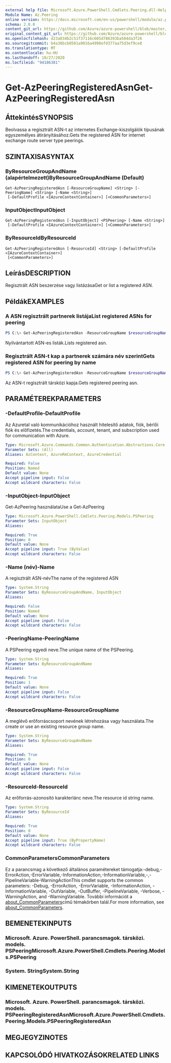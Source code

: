 ```yaml
---
external help file: Microsoft.Azure.PowerShell.Cmdlets.Peering.dll-Help.xml
Module Name: Az.Peering
online version: https://docs.microsoft.com/en-us/powershell/module/az.peering/get-azpeeringregisteredasn
schema: 2.0.0
content_git_url: https://github.com/Azure/azure-powershell/blob/master/src/Peering/Peering/help/Get-AzPeeringRegisteredAsn.md
original_content_git_url: https://github.com/Azure/azure-powershell/blob/master/src/Peering/Peering/help/Get-AzPeeringRegisteredAsn.md
ms.openlocfilehash: d23a034b2c51f37116c605d786393ba504da3f26
ms.sourcegitcommit: b4a38bcb0501a9016a4998efd377aa75d3ef9ce8
ms.translationtype: MT
ms.contentlocale: hu-HU
ms.lasthandoff: 10/27/2020
ms.locfileid: "94186381"
---
```

# <span data-ttu-id="cf32b-101">Get-AzPeeringRegisteredAsn</span><span class="sxs-lookup"><span data-stu-id="cf32b-101">Get-AzPeeringRegisteredAsn</span></span>

## <span data-ttu-id="cf32b-102">Áttekintés</span><span class="sxs-lookup"><span data-stu-id="cf32b-102">SYNOPSIS</span></span>
<span data-ttu-id="cf32b-103">Beolvassa a regisztrált ASN-t az internetes Exchange-kiszolgálók típusának egyszemélyes átirányításához.</span><span class="sxs-lookup"><span data-stu-id="cf32b-103">Gets the registered ASN for internet exchange route server type peerings.</span></span>

## <span data-ttu-id="cf32b-104">SZINTAXISA</span><span class="sxs-lookup"><span data-stu-id="cf32b-104">SYNTAX</span></span>

### <span data-ttu-id="cf32b-105">ByResourceGroupAndName (alapértelmezett)</span><span class="sxs-lookup"><span data-stu-id="cf32b-105">ByResourceGroupAndName (Default)</span></span>
```
Get-AzPeeringRegisteredAsn [-ResourceGroupName] <String> [-PeeringName] <String> [-Name <String>]
 [-DefaultProfile <IAzureContextContainer>] [<CommonParameters>]
```

### <span data-ttu-id="cf32b-106">InputObject</span><span class="sxs-lookup"><span data-stu-id="cf32b-106">InputObject</span></span>
```
Get-AzPeeringRegisteredAsn [-InputObject] <PSPeering> [-Name <String>]
 [-DefaultProfile <IAzureContextContainer>] [<CommonParameters>]
```

### <span data-ttu-id="cf32b-107">ByResourceId</span><span class="sxs-lookup"><span data-stu-id="cf32b-107">ByResourceId</span></span>
```
Get-AzPeeringRegisteredAsn [-ResourceId] <String> [-DefaultProfile <IAzureContextContainer>]
 [<CommonParameters>]
```

## <span data-ttu-id="cf32b-108">Leírás</span><span class="sxs-lookup"><span data-stu-id="cf32b-108">DESCRIPTION</span></span>
<span data-ttu-id="cf32b-109">Regisztrált ASN beszerzése vagy listázása</span><span class="sxs-lookup"><span data-stu-id="cf32b-109">Get or list a registered ASN.</span></span>

## <span data-ttu-id="cf32b-110">Példák</span><span class="sxs-lookup"><span data-stu-id="cf32b-110">EXAMPLES</span></span>

### <span data-ttu-id="cf32b-111">A ASN regisztrált partnerek listája</span><span class="sxs-lookup"><span data-stu-id="cf32b-111">List registered ASNs for peering</span></span>
```powershell
PS C:\> Get-AzPeeringRegisteredAsn -ResourceGroupName $resourceGroupName -PeeringName $peeringName
```

<span data-ttu-id="cf32b-112">Nyilvántartott ASN-es listák.</span><span class="sxs-lookup"><span data-stu-id="cf32b-112">Lists registered asn.</span></span>

### <span data-ttu-id="cf32b-113">Regisztrált ASN-t kap a partnerek számára név szerint</span><span class="sxs-lookup"><span data-stu-id="cf32b-113">Gets registered ASN for peering by name</span></span>
```powershell
PS C:\> Get-AzPeeringRegisteredAsn -ResourceGroupName $resourceGroupName -PeeringName $peeringName -Name $registeredAsnName
```

<span data-ttu-id="cf32b-114">Az ASN-t regisztrált társközi kapja.</span><span class="sxs-lookup"><span data-stu-id="cf32b-114">Gets registered peering asn.</span></span>

## <span data-ttu-id="cf32b-115">PARAMÉTEREK</span><span class="sxs-lookup"><span data-stu-id="cf32b-115">PARAMETERS</span></span>

### <span data-ttu-id="cf32b-116">-DefaultProfile</span><span class="sxs-lookup"><span data-stu-id="cf32b-116">-DefaultProfile</span></span>
<span data-ttu-id="cf32b-117">Az Azuretal való kommunikációhoz használt hitelesítő adatok, fiók, bérlői fiók és előfizetés.</span><span class="sxs-lookup"><span data-stu-id="cf32b-117">The credentials, account, tenant, and subscription used for communication with Azure.</span></span>

```yaml
Type: Microsoft.Azure.Commands.Common.Authentication.Abstractions.Core.IAzureContextContainer
Parameter Sets: (All)
Aliases: AzContext, AzureRmContext, AzureCredential

Required: False
Position: Named
Default value: None
Accept pipeline input: False
Accept wildcard characters: False
```

### <span data-ttu-id="cf32b-118">-InputObject</span><span class="sxs-lookup"><span data-stu-id="cf32b-118">-InputObject</span></span>
<span data-ttu-id="cf32b-119">Get-AzPeering használata</span><span class="sxs-lookup"><span data-stu-id="cf32b-119">Use a Get-AzPeering</span></span>

```yaml
Type: Microsoft.Azure.PowerShell.Cmdlets.Peering.Models.PSPeering
Parameter Sets: InputObject
Aliases:

Required: True
Position: 0
Default value: None
Accept pipeline input: True (ByValue)
Accept wildcard characters: False
```

### <span data-ttu-id="cf32b-120">-Name (név)</span><span class="sxs-lookup"><span data-stu-id="cf32b-120">-Name</span></span>
<span data-ttu-id="cf32b-121">A regisztrált ASN-név</span><span class="sxs-lookup"><span data-stu-id="cf32b-121">The name of the registered ASN</span></span>

```yaml
Type: System.String
Parameter Sets: ByResourceGroupAndName, InputObject
Aliases:

Required: False
Position: Named
Default value: None
Accept pipeline input: False
Accept wildcard characters: False
```

### <span data-ttu-id="cf32b-122">-PeeringName</span><span class="sxs-lookup"><span data-stu-id="cf32b-122">-PeeringName</span></span>
<span data-ttu-id="cf32b-123">A PSPeering egyedi neve.</span><span class="sxs-lookup"><span data-stu-id="cf32b-123">The unique name of the PSPeering.</span></span>

```yaml
Type: System.String
Parameter Sets: ByResourceGroupAndName
Aliases:

Required: True
Position: 1
Default value: None
Accept pipeline input: False
Accept wildcard characters: False
```

### <span data-ttu-id="cf32b-124">-ResourceGroupName</span><span class="sxs-lookup"><span data-stu-id="cf32b-124">-ResourceGroupName</span></span>
<span data-ttu-id="cf32b-125">A meglévő erőforráscsoport nevének létrehozása vagy használata.</span><span class="sxs-lookup"><span data-stu-id="cf32b-125">The create or use an existing resource group name.</span></span>

```yaml
Type: System.String
Parameter Sets: ByResourceGroupAndName
Aliases:

Required: True
Position: 0
Default value: None
Accept pipeline input: False
Accept wildcard characters: False
```

### <span data-ttu-id="cf32b-126">-ResourceId</span><span class="sxs-lookup"><span data-stu-id="cf32b-126">-ResourceId</span></span>
<span data-ttu-id="cf32b-127">Az erőforrás-azonosító karakterlánc neve.</span><span class="sxs-lookup"><span data-stu-id="cf32b-127">The resource id string name.</span></span>

```yaml
Type: System.String
Parameter Sets: ByResourceId
Aliases:

Required: True
Position: 0
Default value: None
Accept pipeline input: True (ByPropertyName)
Accept wildcard characters: False
```

### <span data-ttu-id="cf32b-128">CommonParameters</span><span class="sxs-lookup"><span data-stu-id="cf32b-128">CommonParameters</span></span>
<span data-ttu-id="cf32b-129">Ez a parancsmag a következő általános paramétereket támogatja:-debug,-ErrorAction,-ErrorVariable,-InformationAction,-InformationVariable,-,-PipelineVariable-WarningAction</span><span class="sxs-lookup"><span data-stu-id="cf32b-129">This cmdlet supports the common parameters: -Debug, -ErrorAction, -ErrorVariable, -InformationAction, -InformationVariable, -OutVariable, -OutBuffer, -PipelineVariable, -Verbose, -WarningAction, and -WarningVariable.</span></span> <span data-ttu-id="cf32b-130">További információt a [about_CommonParameters](http://go.microsoft.com/fwlink/?LinkID=113216)című témakörben talál.</span><span class="sxs-lookup"><span data-stu-id="cf32b-130">For more information, see [about_CommonParameters](http://go.microsoft.com/fwlink/?LinkID=113216).</span></span>

## <span data-ttu-id="cf32b-131">BEMENETEK</span><span class="sxs-lookup"><span data-stu-id="cf32b-131">INPUTS</span></span>

### <span data-ttu-id="cf32b-132">Microsoft. Azure. PowerShell. parancsmagok. társközi. models. PSPeering</span><span class="sxs-lookup"><span data-stu-id="cf32b-132">Microsoft.Azure.PowerShell.Cmdlets.Peering.Models.PSPeering</span></span>

### <span data-ttu-id="cf32b-133">System. String</span><span class="sxs-lookup"><span data-stu-id="cf32b-133">System.String</span></span>

## <span data-ttu-id="cf32b-134">KIMENETEK</span><span class="sxs-lookup"><span data-stu-id="cf32b-134">OUTPUTS</span></span>

### <span data-ttu-id="cf32b-135">Microsoft. Azure. PowerShell. parancsmagok. társközi. models. PSPeeringRegisteredAsn</span><span class="sxs-lookup"><span data-stu-id="cf32b-135">Microsoft.Azure.PowerShell.Cmdlets.Peering.Models.PSPeeringRegisteredAsn</span></span>

## <span data-ttu-id="cf32b-136">MEGJEGYZI</span><span class="sxs-lookup"><span data-stu-id="cf32b-136">NOTES</span></span>

## <span data-ttu-id="cf32b-137">KAPCSOLÓDÓ HIVATKOZÁSOK</span><span class="sxs-lookup"><span data-stu-id="cf32b-137">RELATED LINKS</span></span>
